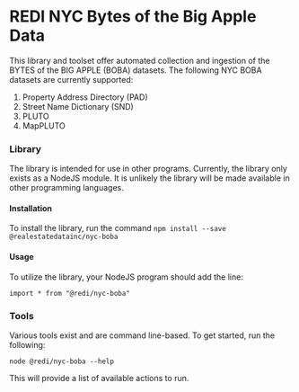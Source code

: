 # REDI NYC Bytes of the Big Apple Data

This library and toolset offer automated collection and ingestion of the BYTES of the BIG APPLE (BOBA) datasets. The following NYC BOBA datasets are currently supported:

1. Property Address Directory (PAD)
2. Street Name Dictionary (SND)
3. PLUTO
4. MapPLUTO



### Library

The library is intended for use in other programs. Currently, the library only exists as a NodeJS module. It is unlikely the library will be made available in other programming languages.

#### Installation

To install the library, run the command `npm install --save @realestatedatainc/nyc-boba`

#### Usage

To utilize the library, your NodeJS program should add the line:

`import * from "@redi/nyc-boba"`





### Tools

Various tools exist and are command line-based. To get started, run the following:

`node @redi/nyc-boba --help`

This will provide a list of available actions to run.